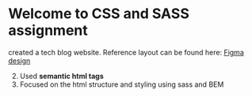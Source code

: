 # Welcome to CSS and SASS assignment


created a tech blog website. Reference layout can be found here: [Figma design](https://www.figma.com/file/fyN3JrM4xQQJpD7TWwvmTg/frame?node-id=0%3A1)



2. Used **semantic html tags** 
3. Focused on the html structure and styling using sass and BEM
